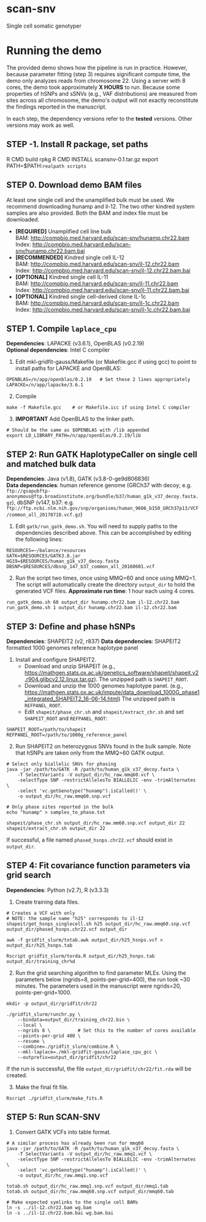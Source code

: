 # scan-snv
Single cell somatic genotyper

# Running the demo
The provided demo shows how the pipeline is run in practice. However,
because parameter fitting (step 3) requires significant compute time,
the demo only analyzes reads from chromosome 22. Using a server with 8
cores, the demo took approximately **X HOURS** to run.
Because some properties of hSNPs and sSNVs (e.g., VAF distributions) are
measured from sites across all chromosome, the demo's output will not exactly
reconstitute the findings reported in the manuscript.

In each step, the dependency versions refer to the **tested** versions.
Other versions may work as well.

## STEP -1. Install R package, set paths

R CMD build rpkg
R CMD INSTALL scansnv-0.1.tar.gz
export PATH=$PATH:`realpath scripts`

## STEP 0. Download demo BAM files
At least one single cell and the unamplified bulk must be used. We recommend
downloading hunamp and il-12. The two other kindred system samples are also
provided. Both the BAM and index file must be downloaded.

* **[REQUIRED]** Unamplified cell line bulk\
    BAM: http://compbio.med.harvard.edu/scan-snv/hunamp.chr22.bam \
    Index: http://compbio.med.harvard.edu/scan-snv/hunamp.chr22.bam.bai
* **[RECOMMENDED]** Kindred single cell IL-12\
    BAM: http://compbio.med.harvard.edu/scan-snv/il-12.chr22.bam \
    Index: http://compbio.med.harvard.edu/scan-snv/il-12.chr22.bam.bai
* **[OPTIONAL]** Kindred single cell IL-11\
    BAM: http://compbio.med.harvard.edu/scan-snv/il-11.chr22.bam \
    Index: http://compbio.med.harvard.edu/scan-snv/il-11.chr22.bam.bai
* **[OPTIONAL]** Kindred single cell-derived clone IL-1c\
    BAM: http://compbio.med.harvard.edu/scan-snv/il-1c.chr22.bam \
    Index: http://compbio.med.harvard.edu/scan-snv/il-1c.chr22.bam.bai

## STEP 1. Compile `laplace_cpu`

**Dependencies**: LAPACKE (v3.6.1), OpenBLAS (v0.2.19)\
**Optional dependencies**: Intel C compiler

1. Edit mkl-gridfit-gauss/Makefile (or Makefile.gcc if using gcc) to point to
   install paths for LAPACKE and OpenBLAS:

```
OPENBLAS=/n/app/openblas/0.2.19   # Set these 2 lines appropriately
LAPACKE=/n/app/lapacke/3.6.1
```
2. Compile
```
make -f Makefile.gcc    # or Makefile.icc if using Intel C compiler
```

3. **IMPORTANT** Add OpenBLAS to the linker path.

```
# Should be the same as $OPENBLAS with /lib appended
export LD_LIBRARY_PATH=/n/app/openblas/0.2.19/lib  
```


## STEP 2: Run GATK HaplotypeCaller on single cell and matched bulk data

**Dependencies**: Java (v1.8), GATK (v3.8-0-ge9d806836)\
**Data dependencies**: human reference genome (GRCh37 with decoy; e.g. `ftp://gsapubftp-anonymous@ftp.broadinstitute.org/bundle/b37/human_g1k_v37_decoy.fasta.gz`), dbSNP (v147, b37: e.g. `ftp://ftp.ncbi.nlm.nih.gov/snp/organisms/human_9606_b150_GRCh37p13/VCF/common_all_20170710.vcf.gz`)

1. Edit `gatk/run_gatk_demo.sh`. You will need to supply paths to the dependencies
   described above. This can be accomplished by editing the following lines:
```
RESOURCES=~/balance/resources
GATK=$RESOURCES/GATK3.8.jar
HG19=$RESOURCES/human_g1k_v37_decoy.fasta
DBSNP=$RESOURCES/dbsnp_147_b37_common_all_20160601.vcf
```
2. Run the script two times, once using MMQ=60 and once using MMQ=1. The script
   will automatically create the directory `output_dir` to hold the generated
   VCF files. **Approximate run time**: 1 hour each using 4 cores.
```
run_gatk_demo.sh 60 output_dir hunamp.chr22.bam il-12.chr22.bam
run_gatk_demo.sh 1 output_dir hunamp.chr22.bam il-12.chr22.bam
```


## STEP 3: Define and phase hSNPs

**Dependencies**: SHAPEIT2 (v2, r837)
**Data dependencies**: SHAPEIT2 formatted 1000 genomes reference haplotype panel

1. Install and configure SHAPEIT2. 
    * Download and unzip SHAPEIT (e.g., https://mathgen.stats.ox.ac.uk/genetics_software/shapeit/shapeit.v2.r904.glibcv2.12.linux.tar.gz).
      The unzipped path is `SHAPEIT_ROOT`.
    * Download and unzip the 1000 genomes haplotype panel. (e.g., https://mathgen.stats.ox.ac.uk/impute/data_download_1000G_phase1_integrated_SHAPEIT2_16-06-14.html)
      The unzipped path is `REFPANEL_ROOT`.
    * Edit `shapeit/phase_chr.sh` and `shapeit/extract_chr.sh` and set
      `SHAPEIT_ROOT` and `REFPANEL_ROOT`:
```
SHAPEIT_ROOT=/path/to/shapeit
REFPANEL_ROOT=/path/to/1000g_reference_panel
```
2. Run SHAPEIT2 on heterozygous SNVs found in the bulk sample. Note that hSNPs are
   taken only from the MMQ=60 GATK output.
```
# Select only biallelic SNVs for phasing
java -jar /path/to/GATK -R /path/to/human_g1k_v37_decoy.fasta \
    -T SelectVariants -V output_dir/hc_raw.mmq60.vcf \
    -selectType SNP -restrictAllelesTo BIALLELIC -env -trimAlternates \
    -select 'vc.getGenotype("hunamp").isCalled()' \
    -o output_dir/hc_raw.mmq60.snp.vcf

# Only phase sites reported in the bulk
echo "hunamp" > samples_to_phase.txt

shapeit/phase_chr.sh output_dir/hc_raw.mm60.snp.vcf output_dir 22
shapeit/extract_chr.sh output_dir 22
```
   If successful, a file named `phased_hsnps.chr22.vcf` should exist in
   `output_dir`.


## STEP 4: Fit covariance function parameters via grid search
**Dependencies**: Python (v2.7), R (v3.3.3)

1. Create training data files.
```
# Creates a VCF with only 
# NOTE: the sample name "h25" corresponds to il-12
shapeit/get_hsnps_singlecell.sh h25 output_dir/hc_raw.mmq60.snp.vcf output_dir/phased_hsnps.chr22.vcf output_dir

awk -f gridfit_slurm/totab.awk output_dir/h25_hsnps.vcf > output_dir/h25_hsnps.tab

Rscript gridfit_slurm/torda.R output_dir/h25_hsnps.tab output_dir/training_chr%d
```

2. Run the grid searching algorithm to find parameter MLEs. Using the parameters
   below (ngrids=8, points-per-grid=400), the run took ~30 minutes. The parameters
   used in the manuscript were ngrids=20, points-per-grid=1000.
```
mkdir -p output_dir/gridfit/chr22

./gridfit_slurm/runchr.py \
    --bindata=output_dir/training_chr22.bin \
    --local \
    --ngrids 8 \          # Set this to the number of cores available
    --points-per-grid 400 \
    --resume \
    --combine=./gridfit_slurm/combine.R \
    --mkl-laplace=./mkl-gridfit-gauss/laplace_cpu_gcc \
    --outprefix=output_dir/gridfit/chr22
```
   If the run is successful, the file `output_dir/gridfit/chr22/fit.rda` will be created.

3. Make the final fit file.
```
Rscript ./gridfit_slurm/make_fits.R
```


## STEP 5: Run SCAN-SNV

1. Convert GATK VCFs into table format.
```
# A similar process has already been run for mmq60
java -jar /path/to/GATK -R /path/to/human_g1k_v37_decoy.fasta \
    -T SelectVariants -V output_dir/hc_raw.mmq1.vcf \
    -selectType SNP -restrictAllelesTo BIALLELIC -env -trimAlternates \
    -select 'vc.getGenotype("hunamp").isCalled()' \
    -o output_dir/hc_raw.mmq1.snp.vcf

totab.sh output_dir/hc_raw.mmq1.snp.vcf output_dir/mmq1.tab
totab.sh output_dir/hc_raw.mmq60.snp.vcf output_dir/mmq60.tab

# Make expected symlinks to the single cell BAMs
ln -s ../il-12.chr22.bam wg.bam
ln -s ../il-12.chr22.bam.bai wg.bam.bai
```
